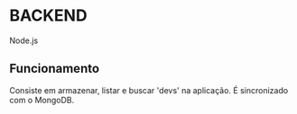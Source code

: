 # BACKEND

Node.js

## Funcionamento

Consiste em armazenar, listar e buscar 'devs' na aplicação. 
É sincronizado com o MongoDB.
